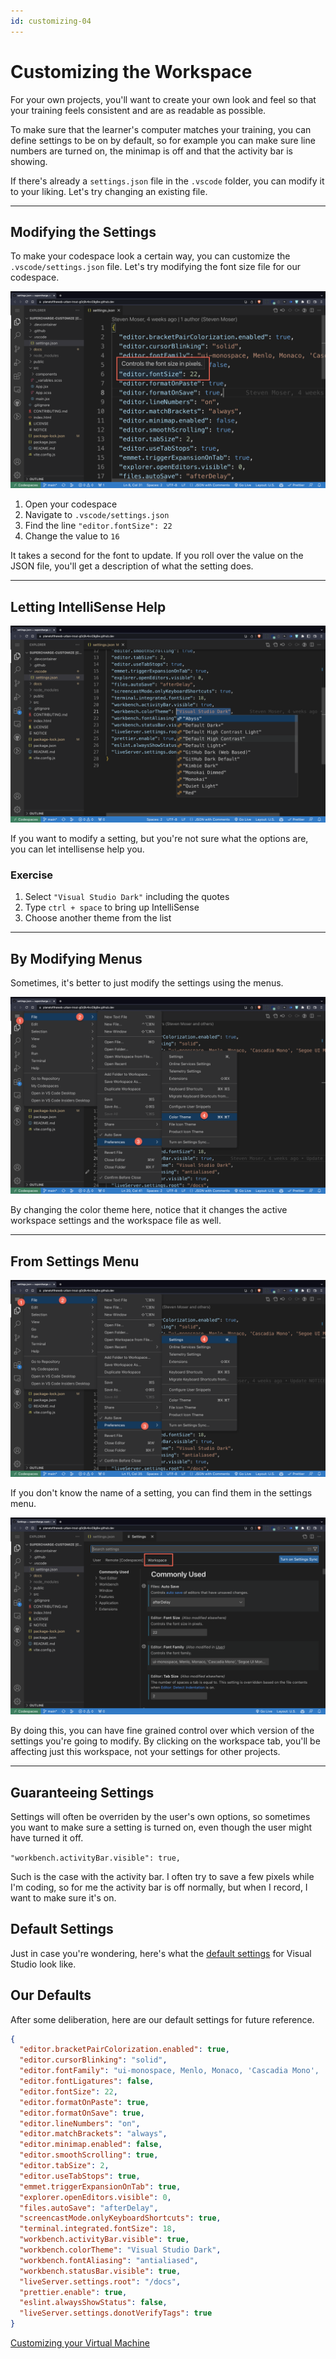 ```yaml
---
id: customizing-04
---
```

# Customizing the Workspace

For your own projects, you'll want to create your own look and feel so that your training feels consistent and are as readable as possible.

To make sure that the learner's computer matches your training, you can define settings to be on by default, so for example you can make sure line numbers are turned on, the minimap is off and that the activity bar is showing.

If there's already a `settings.json` file in the `.vscode` folder, you can modify it to your liking. Let's try changing an existing file.

---

## Modifying the Settings

To make your codespace look a certain way, you can customize the `.vscode/settings.json` file. Let's try modifying the font size file for our codespace.

![Changing Settings](screenshots/2022-11-07_19-39-34.png)

1. Open your codespace
1. Navigate to `.vscode/settings.json`
1. Find the line `"editor.fontSize": 22`
1. Change the value to `16`

It takes a second for the font to update. If you roll over the value on the JSON file, you'll get a description of what the setting does.

---

## Letting IntelliSense Help

![Intellisense](screenshots/2022-11-07_23-12-40.png)

If you want to modify a setting, but you're not sure what the options are, you can let intellisense help you.

### Exercise
1. Select `"Visual Studio Dark"` including the quotes
1. Type `ctrl + space` to bring up IntelliSense
1. Choose another theme from the list

---

## By Modifying Menus

Sometimes, it's better to just modify the settings using the menus.

![Theme from Menus](screenshots/2022-11-07_23-16-19.png)

By changing the color theme here, notice that it changes the active workspace settings and the workspace file as well.

---

## From Settings Menu

![Alt text](screenshots/2022-11-07_23-20-01.png)

If you don't know the name of a setting, you can find them in the settings menu.

![Alt text](screenshots/2022-11-07_23-28-32.png)

By doing this, you can have fine grained control over which version of the settings you're going to modify. By clicking on the workspace tab, you'll be affecting just this workspace, not your settings for other projects.

---

## Guaranteeing Settings

Settings will often be overriden by the user's own options, so sometimes you want to make sure a setting is turned on, even though the user might have turned it off.

`"workbench.activityBar.visible": true,`

Such is the case with the activity bar. I often try to save a few pixels while I'm  coding, so for me the activity bar is off normally, but when I record, I want to make sure it's on.


## Default Settings

Just in case you're wondering, here's what the [default settings](https://code.visualstudio.com/docs/getstarted/settings#_default-settings) for Visual Studio look like.

## Our Defaults

After some deliberation, here are our default settings for future reference.

```json
{
  "editor.bracketPairColorization.enabled": true,
  "editor.cursorBlinking": "solid",
  "editor.fontFamily": "ui-monospace, Menlo, Monaco, 'Cascadia Mono', 'Segoe UI Mono', 'Roboto Mono', 'Oxygen Mono', 'Ubuntu Monospace', 'Source Code Pro', 'Fira Mono', 'Droid Sans Mono', 'Courier New', monospace",
  "editor.fontLigatures": false,
  "editor.fontSize": 22,
  "editor.formatOnPaste": true,
  "editor.formatOnSave": true,
  "editor.lineNumbers": "on",
  "editor.matchBrackets": "always",
  "editor.minimap.enabled": false,
  "editor.smoothScrolling": true,
  "editor.tabSize": 2,
  "editor.useTabStops": true,
  "emmet.triggerExpansionOnTab": true,
  "explorer.openEditors.visible": 0,
  "files.autoSave": "afterDelay",
  "screencastMode.onlyKeyboardShortcuts": true,
  "terminal.integrated.fontSize": 18,
  "workbench.activityBar.visible": true,
  "workbench.colorTheme": "Visual Studio Dark",
  "workbench.fontAliasing": "antialiased",
  "workbench.statusBar.visible": true,
  "liveServer.settings.root": "/docs",
  "prettier.enable": true,
  "eslint.alwaysShowStatus": false,
  "liveServer.settings.donotVerifyTags": true
}
```

[Customizing your Virtual Machine](/ray/lab-5.html)